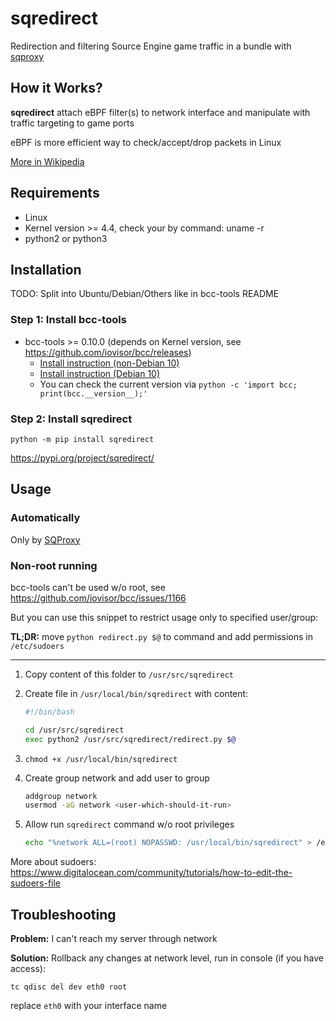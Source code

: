 # sqredirect

Redirection and filtering Source Engine game traffic in a bundle with [sqproxy](https://github.com/sqproxy/sqproxy)


## How it Works?

**sqredirect** attach eBPF filter(s) to network interface and manipulate with traffic targeting to game ports

eBPF is more efficient way to check/accept/drop packets in Linux

[More in Wikipedia](https://en.wikipedia.org/wiki/Berkeley_Packet_Filter)


## Requirements

* Linux
* Kernel version >= 4.4, check your by command: uname -r
* python2 or python3


## Installation

TODO: Split into Ubuntu/Debian/Others like in bcc-tools README

### Step 1: Install bcc-tools

* bcc-tools >= 0.10.0 (depends on Kernel version, see https://github.com/iovisor/bcc/releases)
    - [Install instruction (non-Debian 10)](https://github.com/iovisor/bcc/blob/master/INSTALL.md)
    - [Install instruction (Debian 10)](https://github.com/iovisor/bcc/issues/3081#issuecomment-766422307)
    - You can check the current version via ``python -c 'import bcc; print(bcc.__version__);'``

### Step 2: Install sqredirect

    python -m pip install sqredirect

https://pypi.org/project/sqredirect/

## Usage

### Automatically

Only by [SQProxy](https://github.com/sqproxy/sqproxy)

### Non-root running

bcc-tools can't be used w/o root, see https://github.com/iovisor/bcc/issues/1166

But you can use this snippet to restrict usage only to specified user/group:

**TL;DR:** move `python redirect.py $@` to command and add permissions in `/etc/sudoers`

---

1. Copy content of this folder to `/usr/src/sqredirect`

1. Create file in `/usr/local/bin/sqredirect` with content: 

    ```bash
    #!/bin/bash
    
    cd /usr/src/sqredirect
    exec python2 /usr/src/sqredirect/redirect.py $@
    ```

1. `chmod +x /usr/local/bin/sqredirect`

1. Create group network and add user to group

    ```bash
    addgroup network
    usermod -aG network <user-which-should-it-run>
    ```

1. Allow run `sqredirect` command w/o root privileges

    ```bash
    echo "%network ALL=(root) NOPASSWD: /usr/local/bin/sqredirect" > /etc/sudoers.d/network
    ```

More about sudoers: https://www.digitalocean.com/community/tutorials/how-to-edit-the-sudoers-file


## Troubleshooting

**Problem:** I can't reach my server through network

**Solution:** Rollback any changes at network level, run in console (if you have access): 

    tc qdisc del dev eth0 root

replace `eth0` with your interface name
